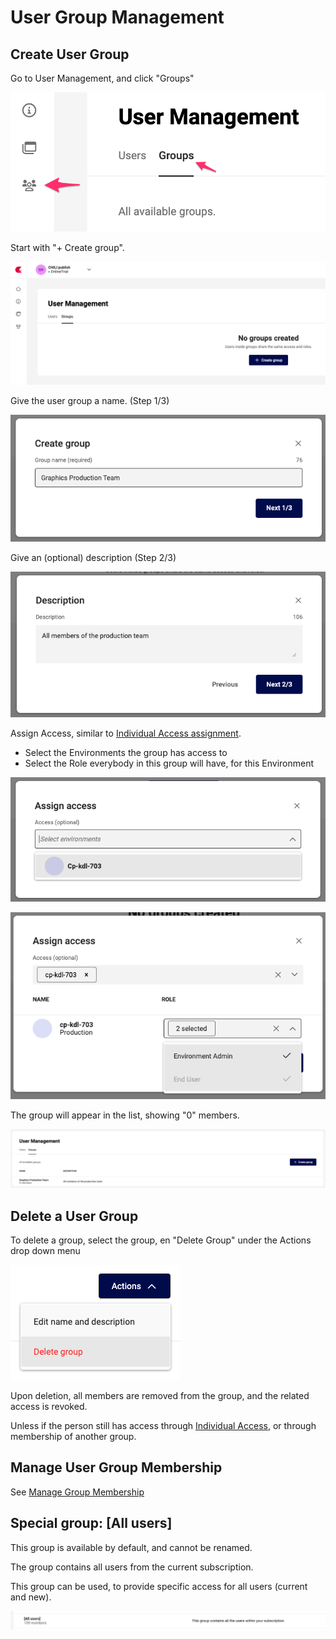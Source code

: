 # User Group Management

## Create User Group

Go to User Management, and click "Groups"

![screenshot](ug000.png)

Start with "+ Create group".

![screenshot-full](ug001.png)

Give the user group a name. (Step 1/3)

![screenshot](ug002.png)

Give an (optional) description (Step 2/3)

![screenshot](ug003.png)

Assign Access, similar to [Individual Access assignment](../manage-individual-access/).

- Select the Environments the group has access to
- Select the Role everybody in this group will have, for this Environment

![screenshot](ug004.png)

![screenshot](ug005.png)

The group will appear in the list, showing "0" members.

![screenshot-full](ug006.png)

## Delete a User Group

To delete a group, select the group, en "Delete Group" under the Actions drop down menu

![screenshot](ug008.png)

Upon deletion, all members are removed from the group, and the related access is revoked.

Unless if the person still has access through [Individual Access](../manage-individual-access/), or through membership of another group.

## Manage User Group Membership

See [Manage Group Membership](../manage-group-membership/)

## Special group: [All users]

This group is available by default, and cannot be renamed.

The group contains all users from the current subscription.

This group can be used, to provide specific access for all users (current and new).

![ui-full](allusers.png)